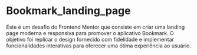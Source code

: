 # Bookmark_landing_page
 Este é um desafio do Frontend Mentor que consiste em criar uma landing page moderna e responsiva para promover o aplicativo Bookmark. O objetivo foi replicar o design fornecido com fidelidade e implementar funcionalidades interativas para oferecer uma ótima experiência ao usuário.
